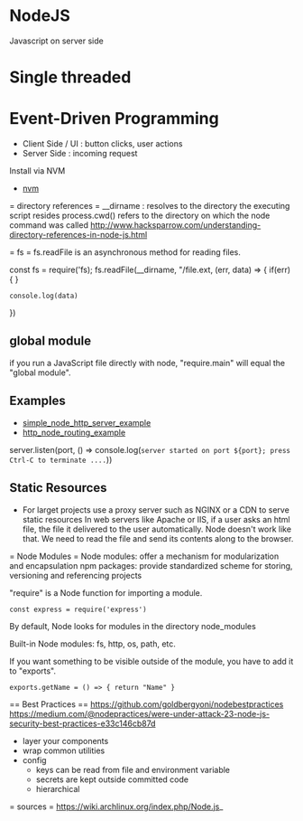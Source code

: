 # NodeJS
Javascript on server side

# Single threaded

# Event-Driven Programming
- Client Side / UI : button clicks, user actions
- Server Side : incoming request

Install via NVM
* [nvm](nvm)

= directory references =
__dirname : resolves to the directory the executing script resides
process.cwd() refers to the directory on which the node command was called
http://www.hacksparrow.com/understanding-directory-references-in-node-js.html

= fs =
fs.readFile is an asynchronous method for reading files.

const fs = require('fs);
fs.readFile(__dirname, "/file.ext, (err, data) => {
	if(err) { }

	console.log(data)

})


## global module
if you run a JavaScript file directly with node, "require.main" will equal the "global module".


## Examples
* [simple_node_http_server_example](simple_node_http_server_example)
* [http_node_routing_example](http_node_routing_example)

server.listen(port, () => console.log(`server started on port ${port}; press Ctrl-C to terminate ....`))


## Static Resources
- For larget projects use a proxy server such as NGINX or a CDN to serve static resources
In web servers like Apache or IIS, if a user asks an html file, the file it delivered to the user automatically. Node doesn't work like that. We need to read the file and send its contents along to the browser.


= Node Modules =
Node modules: offer a mechanism for modularization and encapsulation
npm packages: provide standardized scheme for storing, versioning and referencing projects

"require" is a Node function for importing a module.

	const express = require('express')

By default, Node looks for modules in the directory node_modules

Built-in Node modules: fs, http, os, path, etc.

If you want something to be visible outside of the module, you have to add it to "exports".

	exports.getName = () => { return "Name" }

== Best Practices ==
https://github.com/goldbergyoni/nodebestpractices
https://medium.com/@nodepractices/were-under-attack-23-node-js-security-best-practices-e33c146cb87d

* layer your components
* wrap common utilities
* config
  - keys can be read from file and environment variable
  - secrets are kept outside committed code
  - hierarchical

= sources =
https://wiki.archlinux.org/index.php/Node.js_

